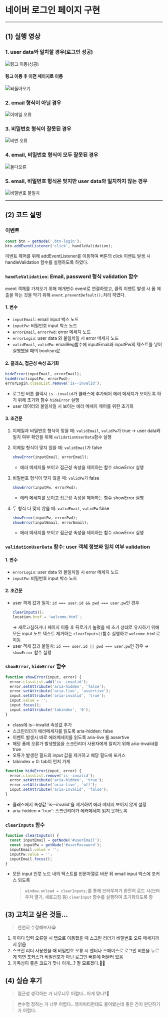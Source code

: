 # 네이버 로그인 페이지 구현

---

## (1) 실행 영상

### 1. user data와 일치할 경우(로그인 성공)

![링크 이동(성공)](https://github.com/YSP97/js-homework/assets/140301763/c6d91b13-0ae6-41f2-b07f-c13f5b950338)

#### 링크 이동 후 이전 페이지로 이동

![되돌아오기](https://github.com/YSP97/js-homework/assets/140301763/5d47201c-1787-4fce-8b54-7f4a6ac09ecb)

### 2. email 형식이 아닐 경우

![이메일 오류](https://github.com/YSP97/js-homework/assets/140301763/f40d71e1-bf36-44a7-8ab8-8a2d79c1aa16)

### 3. 비밀번호 형식이 잘못된 경우

![비번 오류](https://github.com/YSP97/js-homework/assets/140301763/bde30774-6179-4de5-af93-eeda5440e01f)

### 4. email, 비밀번호 형식이 모두 잘못된 경우

![둘다오류](https://github.com/YSP97/js-homework/assets/140301763/30e433c4-96c7-4a96-84c3-7b6ac2ace901)

### 5. email, 비밀번호 형식은 맞지만 user data와 일치하지 않는 경우

![비밀번호 불일치](https://github.com/YSP97/js-homework/assets/140301763/123cde19-64b2-44de-867d-59134ea124da)

<hr>

## (2) 코드 설명

### 이벤트

```js
const btn = getNode('.btn-login');
btn.addEventListener('click', handleValidation);
```

이벤트 제어를 위해 addEventListener를 이용하여 버튼의 click 이벤트 발생 시 handleValidation 함수를 실행하도록 하였다.

### `handleValidation`: Email, password 형식 validation 함수

event 객체를 가져오기 위해 매개변수 event로 연결하였고, 클릭 이벤트 발생 시 폼 제출을 하는 것을 막기 위해 `event.preventDefault();`처리 하였다.
<br>

#### 1. 변수

- `inputEmail`: email input 박스 노드
- `inputPw`: 비밀번호 input 박스 노드
- `errorEmail`, `errorPwd`: error 메세지 노드
- `errorLogin`: user data 와 불일치일 시 error 메세지 노드
- `validEmail`, `validPw`: emailReg함수에 inputEmail과 inputPw의 텍스트를 넣어 실행했을 때의 boolean값

#### 2. 클래스, 접근성 속성 초기화

```js
hideError(inputEmail, errorEmail);
hideError(inputPw, errorPwd);
errorLogin.classList.remove('is--invalid');
```

- 로그인 버튼 클릭시 `is--invalid`가 클래스에 추가되어 에러 메세지가 보이도록 하기 위해 초기화 함수 `hideError` 실행
- user 데이터와 불일치일 시 보이는 에러 메세지 제어를 위한 초기화

#### 3. 조건문

1. 이메일과 비밀번호 형식이 맞을 때: `validEmail`, `validPw`가 true → user data와 일치 여부 확인을 위해 `validationUserData`함수 실행
2. 이메일 형식이 맞지 않을 때: `validEmail`가 false

   ```js
   showError(inputEmail, errorEmail);
   ```

   - 에러 메세지를 보이고 접근성 속성을 제어하는 함수 showError 실행

3. 비밀번호 형식이 맞지 않을 때: `validPw`가 false
   ```js
   showError(inputPw, errorPwd);
   ```
   - 에러 메세지를 보이고 접근성 속성을 제어하는 함수 showError 실행
4. 두 형식 다 맞지 않을 때: `validEmail`, `validPw` false
   ```js
   showError(inputPw, errorPwd);
   showError(inputEmail, errorEmail);
   ```
   - 에러 메세지를 보이고 접근성 속성을 제어하는 함수 showError 실행

### `validationUserData` 함수: user 객체 정보와 일치 여부 validation

#### 1. 변수

- `errorLogin`: user data 와 불일치일 시 error 메세지 노드
- `inputPw`: 비밀번호 input 박스 노드

#### 2. 조건문

- user 객체 값과 일치: `id === user.id && pwd === user.pw`인 경우
  ```js
  clearInputs();
  location.href = 'welcome.html';
  ```
  → 새로고침하거나 페이지 이동 후 뒤로가기 눌렀을 때 초기 상태로 유지하기 위해 모든 input 노드 텍스트 제거하는 `clearInputs()`함수 실행하고 `welcome.html`로 이동
- user 객체 값과 불일치: `id === user.id || pwd === user.pw`인 경우
  → `showError` 함수 실행

### `showError`, `hideError` 함수

```js
function showError(input, error) {
  error.classList.add('is--invalid');
  error.setAttribute('aria-hidden', 'false');
  error.setAttribute('aria-live', 'assertive');
  input.setAttribute('aria-invalid', 'true');
  input.value = '';
  input.focus();
  input.setAttribute('tabindex', '0');
}
```

- class에 is--invalid 속성값 추가
- 스크린리더가 에러메세지를 읽도록 aria-hidden: false
- 이벤트 발생시 바로 에러메세지를 읽도록 aria-live 를 assertive
- 해당 폼에 오류가 발생했음을 스크린리더 사용자에게 알리기 위해 aria-invalid를 true
- 오류가 발생한 필드의 input 값을 제거하고 해당 필드에 포커스
- tabindex = 0: tab이 먼저 가게

```js
function hideError(input, error) {
  error.classList.remove('is--invalid');
  error.setAttribute('aria-hidden', 'true');
  error.setAttribute('aria-live', 'off');
  input.setAttribute('aria-invalid', 'false');
}
```

- 클래스에서 속성값 'is--invalid'을 제거하여 에러 메세지 보이지 않게 설정
- aria-hidden = 'true': 스크린리더가 에러메세지 읽지 못하도록

### `clearInputs` 함수

```js
function clearInputs() {
  const inputEmail = getNode('#userEmail');
  const inputPw = getNode('#userPassword');
  inputEmail.value = '';
  inputPw.value = '';
  inputEmail.focus();
}
```

- 모든 input 인풋 노드 내의 텍스트를 빈문자열로 바꾼 뒤 email input 박스에 포커스 되도록
  > `window.onload = clearInputs;`를 통해 브라우저가 완전히 로드 시(브라우저 열기, 새로고침 등) `clearInput` 함수를 실행하여 초기화되도록 함

## (3) 고치고 싶은 것들...

> 천천히 수정해보자😭

1. 아이디 입력 오류일 시 탭으로 이동했을 때 스크린 리더가 비밀번호 오류 메세지까지 읽음
2. 스크린 리더 사용했을 때 비밀번호 오류 시 엔터나 스패이스로 로그인 버튼을 누르게 되면 포커스가 비밀번호가 아닌 로그인 버튼에 머물러 있음
3. 가독성이 좋은 코드가 맞나 이게...? 잘 모르겠다.😵‍💫

## (4) 실습 후기

> 접근성 생각하는 거 너무너무 어렵다...이게 맞나?🤮

> 변수명 정하는 거 너무 어렵다...챗지피티한테도 물어봤는데 좋은 건지 판단하기가 어렵다.
